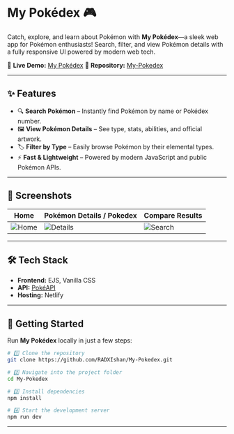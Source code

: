 # My Pokédex 🎮

Catch, explore, and learn about Pokémon with **My Pokédex**—a sleek web app for Pokémon enthusiasts!
Search, filter, and view Pokémon details with a fully responsive UI powered by modern web tech.

🔗 **Live Demo:** [My Pokédex](https://my-pokidex.netlify.app/)
📂 **Repository:** [My-Pokedex](https://github.com/RADXIshan/My-Pokedex)

---

## ✨ Features

* 🔍 **Search Pokémon** – Instantly find Pokémon by name or Pokédex number.
* 🖼 **View Pokémon Details** – See type, stats, abilities, and official artwork.
* 🏷 **Filter by Type** – Easily browse Pokémon by their elemental types.
* ⚡ **Fast & Lightweight** – Powered by modern JavaScript and public Pokémon APIs.

---

## 📸 Screenshots

| Home                            | Pokémon Details / Pokedex                       | Compare Results                      |
| ------------------------------- | ------------------------------------- | ----------------------------------- |
| ![Home](./images/home.png) | ![Details](./images/pokedex.png) | ![Search](./images/compare.png) |

---

## 🛠 Tech Stack

* **Frontend:** EJS, Vanilla CSS
* **API:** [PokéAPI](https://pokeapi.co/)
* **Hosting:** Netlify

---

## 🚀 Getting Started

Run **My Pokédex** locally in just a few steps:

```bash
# 1️⃣ Clone the repository
git clone https://github.com/RADXIshan/My-Pokedex.git

# 2️⃣ Navigate into the project folder
cd My-Pokedex

# 3️⃣ Install dependencies
npm install

# 4️⃣ Start the development server
npm run dev
```

---
